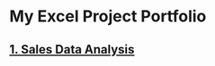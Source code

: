 # My Excel Project Portfolio

## [1. Sales Data Analysis](https://github.com/vinahuang97/Excel-Portfolio/blob/main/01%20Sales%20Data%20Dashboard/README.md)
